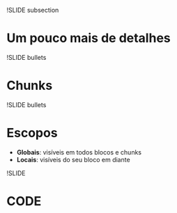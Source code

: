 !SLIDE subsection

# Um pouco mais de detalhes

!SLIDE bullets

# Chunks

!SLIDE bullets

# Escopos
* **Globais**: visíveis em todos blocos e chunks
* **Locais**: visíveis do seu bloco em diante

!SLIDE 

# CODE


